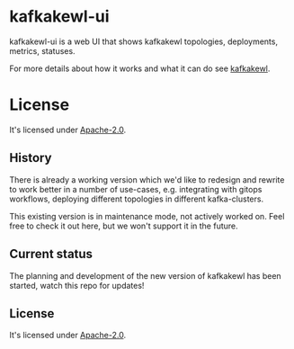 # kafkakewl-ui

kafkakewl-ui is a web UI that shows kafkakewl topologies, deployments, metrics, statuses.

For more details about how it works and what it can do see [kafkakewl](https://github.com/MarshallWace/kafkakewl).

# License

It's licensed under [Apache-2.0](https://spdx.org/licenses/Apache-2.0.html#licenseText).

## History

There is already a working version which we'd like to redesign and rewrite to work better in a number of use-cases, e.g. integrating with gitops workflows, deploying different topologies in different kafka-clusters.

This existing version is in maintenance mode, not actively worked on. Feel free to check it out here, but we won't support it in the future.

## Current status

The planning and development of the new version of kafkakewl has been started, watch this repo for updates!

## License

It's licensed under [Apache-2.0](https://spdx.org/licenses/Apache-2.0.html#licenseText).
